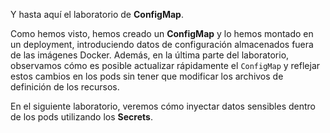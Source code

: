 Y hasta aquí el laboratorio de **ConfigMap**.

Como hemos visto, hemos creado un **ConfigMap** y lo hemos montado en un deployment, introduciendo datos de configuración almacenados fuera de las imágenes Docker. Además, en la última parte del laboratorio, observamos cómo es posible actualizar rápidamente el `ConfigMap` y reflejar estos cambios en los pods sin tener que modificar los archivos de definición de los recursos.

En el siguiente laboratorio, veremos cómo inyectar datos sensibles dentro de los pods utilizando los **Secrets**.